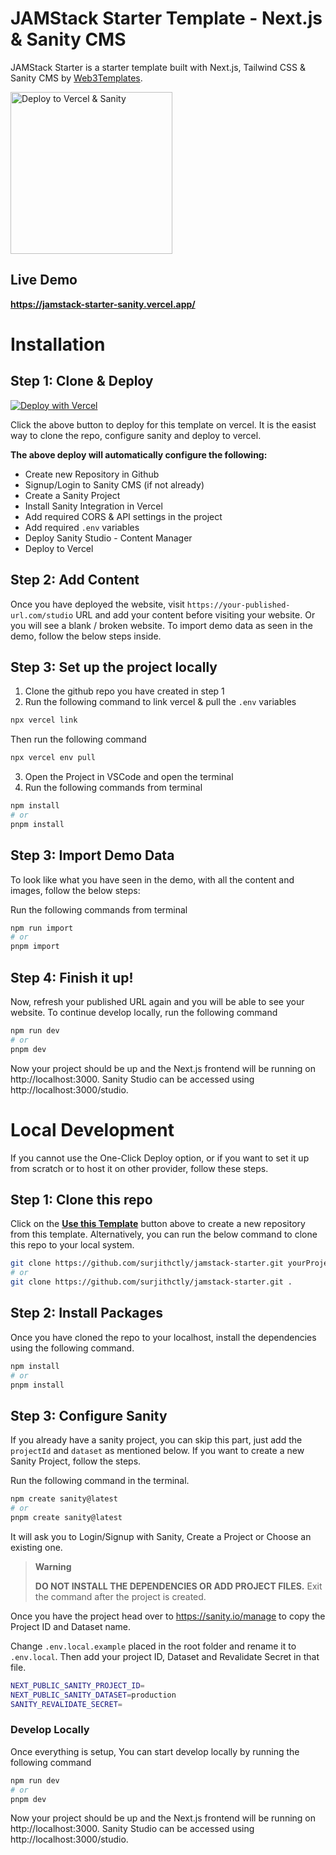 # JAMStack Starter Template - Next.js & Sanity CMS

JAMStack Starter is a starter template built with Next.js, Tailwind CSS & Sanity CMS by [Web3Templates](https://web3templates.com/).

<a href="https://vercel.com/new/clone?demo-title=JAMStack%20Starter&demo-description=Starter%20template%20built%20with%20Next.js%2013%20and%20Sanity%20CMS%20v3%20&%20%20Tailwind%20CSS.&demo-url=https://jamstack-starter-sanity.vercel.app/&demo-image=https://user-images.githubusercontent.com/1884712/209567303-4ed1ec44-5c37-4f33-a6c0-410187186cde.png&project-name=Jamstack%20Starter&repository-name=jamstack-website&repository-url=https://github.com/surjithctly/jamstack-starter&integration-ids=oac_hb2LITYajhRQ0i4QznmKH7gx">
<img width="259" alt="Deploy to Vercel & Sanity" src="https://user-images.githubusercontent.com/1884712/169833532-1007b9aa-1456-4386-9526-7b5b46b094ed.png">
</a>

## Live Demo

**https://jamstack-starter-sanity.vercel.app/**

# Installation

## Step 1: Clone & Deploy

[![Deploy with Vercel](https://vercel.com/button)](https://vercel.com/new/clone?demo-title=JAMStack%20Starter&demo-description=Starter%20template%20built%20with%20Next.js%2013%20and%20Sanity%20CMS%20v3%20&%20%20Tailwind%20CSS.&demo-url=https://jamstack-starter-sanity.vercel.app/&demo-image=https://user-images.githubusercontent.com/1884712/209567303-4ed1ec44-5c37-4f33-a6c0-410187186cde.png&project-name=Jamstack%20Starter&repository-name=jamstack-website&repository-url=https://github.com/surjithctly/jamstack-starter&integration-ids=oac_hb2LITYajhRQ0i4QznmKH7gx)

Click the above button to deploy for this template on vercel. It is the easist way to clone the repo, configure sanity and deploy to vercel.

**The above deploy will automatically configure the following:**

- Create new Repository in Github
- Signup/Login to Sanity CMS (if not already)
- Create a Sanity Project
- Install Sanity Integration in Vercel
- Add required CORS & API settings in the project
- Add required `.env` variables
- Deploy Sanity Studio - Content Manager
- Deploy to Vercel

## Step 2: Add Content

Once you have deployed the website, visit `https://your-published-url.com/studio` URL and add your content before visiting your website. Or you will see a blank / broken website. To import demo data as seen in the demo, follow the below steps inside.

## Step 3: Set up the project locally

1. Clone the github repo you have created in step 1
2. Run the following command to link vercel & pull the `.env` variables

```bash
npx vercel link
```

Then run the following command

```bash
npx vercel env pull
```

3. Open the Project in VSCode and open the terminal
4. Run the following commands from terminal

```bash
npm install
# or
pnpm install
```

## Step 3: Import Demo Data

To look like what you have seen in the demo, with all the content and images, follow the below steps:

Run the following commands from terminal

```bash
npm run import
# or
pnpm import
```

## Step 4: Finish it up!

Now, refresh your published URL again and you will be able to see your website. To continue develop locally, run the following command

```bash
npm run dev
# or
pnpm dev
```

Now your project should be up and the Next.js frontend will be running on http://localhost:3000. Sanity Studio can be accessed using http://localhost:3000/studio.

# Local Development

If you cannot use the One-Click Deploy option, or if you want to set it up from scratch or to host it on other provider, follow these steps.

## Step 1: Clone this repo

Click on the [**Use this Template**](https://github.com/surjithctly/jamstack-starter/generate) button above to create a new repository from this template. Alternatively, you can run the below command to clone this repo to your local system.

```bash
git clone https://github.com/surjithctly/jamstack-starter.git yourProjectName
# or
git clone https://github.com/surjithctly/jamstack-starter.git .
```

## Step 2: Install Packages

Once you have cloned the repo to your localhost, install the dependencies using the following command.

```bash
npm install
# or
pnpm install
```

## Step 3: Configure Sanity

If you already have a sanity project, you can skip this part, just add the `projectId` and `dataset` as mentioned below. If you want to create a new Sanity Project, follow the steps.

Run the following command in the terminal.

```bash
npm create sanity@latest
# or
pnpm create sanity@latest
```

It will ask you to Login/Signup with Sanity, Create a Project or Choose an existing one.

> **Warning**
>
> **DO NOT INSTALL THE DEPENDENCIES OR ADD PROJECT FILES.** Exit the command after the project is created.

Once you have the project head over to https://sanity.io/manage to copy the Project ID and Dataset name.

Change `.env.local.example` placed in the root folder and rename it to `.env.local`. Then add your project ID, Dataset and Revalidate Secret in that file.

```bash
NEXT_PUBLIC_SANITY_PROJECT_ID=
NEXT_PUBLIC_SANITY_DATASET=production
SANITY_REVALIDATE_SECRET=
```

### Develop Locally

Once everything is setup, You can start develop locally by running the following command

```bash
npm run dev
# or
pnpm dev
```

Now your project should be up and the Next.js frontend will be running on http://localhost:3000.
Sanity Studio can be accessed using http://localhost:3000/studio.
